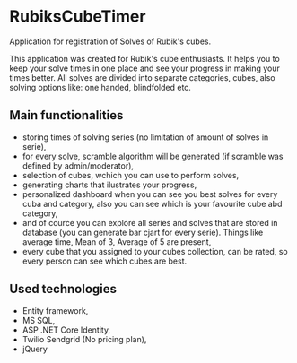 # RubiksCubeTimer
Application for registration of Solves of Rubik's cubes.

This application was created for Rubik's cube enthusiasts. It helps you to keep your solve times in one place and see your progress in making your times better. All solves are divided into separate categories, cubes, also solving options like: one handed, blindfolded etc.

## Main functionalities
- storing times of solving series (no limitation of amount of solves in serie),
- for every solve, scramble algorithm will be generated (if scramble was defined by admin/moderator),
- selection of cubes, wchich you can use to perform solves,
- generating charts that ilustrates your progress,
- personalized dashboard when you can see you best solves for every cuba and category, also you can see which is your favourite cube abd category,
- and of cource you can explore all series and solves that are stored in database (you can generate bar cjart for every serie). Things like average time, Mean of 3, Average of 5 are present,
- every cube that you assigned to your cubes collection, can be rated, so every person can see which cubes are best.

## Used technologies
- Entity framework,
- MS SQL,
- ASP .NET Core Identity,
- Twilio Sendgrid (No pricing plan),
- jQuery
